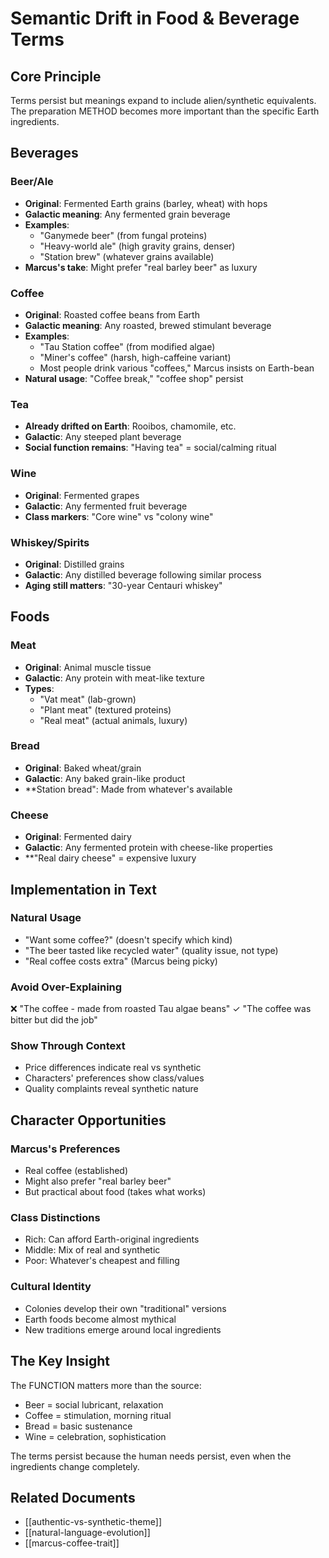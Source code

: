 # Semantic Drift in Food & Beverage Terms

## Core Principle
Terms persist but meanings expand to include alien/synthetic equivalents. The preparation METHOD becomes more important than the specific Earth ingredients.

## Beverages

### Beer/Ale
- **Original**: Fermented Earth grains (barley, wheat) with hops
- **Galactic meaning**: Any fermented grain beverage
- **Examples**: 
  - "Ganymede beer" (from fungal proteins)
  - "Heavy-world ale" (high gravity grains, denser)
  - "Station brew" (whatever grains available)
- **Marcus's take**: Might prefer "real barley beer" as luxury

### Coffee
- **Original**: Roasted coffee beans from Earth
- **Galactic meaning**: Any roasted, brewed stimulant beverage
- **Examples**:
  - "Tau Station coffee" (from modified algae)
  - "Miner's coffee" (harsh, high-caffeine variant)
  - Most people drink various "coffees," Marcus insists on Earth-bean
- **Natural usage**: "Coffee break," "coffee shop" persist

### Tea
- **Already drifted on Earth**: Rooibos, chamomile, etc.
- **Galactic**: Any steeped plant beverage
- **Social function remains**: "Having tea" = social/calming ritual

### Wine
- **Original**: Fermented grapes
- **Galactic**: Any fermented fruit beverage
- **Class markers**: "Core wine" vs "colony wine"

### Whiskey/Spirits
- **Original**: Distilled grains
- **Galactic**: Any distilled beverage following similar process
- **Aging still matters**: "30-year Centauri whiskey"

## Foods

### Meat
- **Original**: Animal muscle tissue
- **Galactic**: Any protein with meat-like texture
- **Types**:
  - "Vat meat" (lab-grown)
  - "Plant meat" (textured proteins)
  - "Real meat" (actual animals, luxury)

### Bread
- **Original**: Baked wheat/grain
- **Galactic**: Any baked grain-like product
- **Station bread": Made from whatever's available

### Cheese
- **Original**: Fermented dairy
- **Galactic**: Any fermented protein with cheese-like properties
- **"Real dairy cheese" = expensive luxury

## Implementation in Text

### Natural Usage
- "Want some coffee?" (doesn't specify which kind)
- "The beer tasted like recycled water" (quality issue, not type)
- "Real coffee costs extra" (Marcus being picky)

### Avoid Over-Explaining
❌ "The coffee - made from roasted Tau algae beans"
✓ "The coffee was bitter but did the job"

### Show Through Context
- Price differences indicate real vs synthetic
- Characters' preferences show class/values
- Quality complaints reveal synthetic nature

## Character Opportunities

### Marcus's Preferences
- Real coffee (established)
- Might also prefer "real barley beer"
- But practical about food (takes what works)

### Class Distinctions
- Rich: Can afford Earth-original ingredients
- Middle: Mix of real and synthetic
- Poor: Whatever's cheapest and filling

### Cultural Identity
- Colonies develop their own "traditional" versions
- Earth foods become almost mythical
- New traditions emerge around local ingredients

## The Key Insight
The FUNCTION matters more than the source:
- Beer = social lubricant, relaxation
- Coffee = stimulation, morning ritual
- Bread = basic sustenance
- Wine = celebration, sophistication

The terms persist because the human needs persist, even when the ingredients change completely.

## Related Documents
- [[authentic-vs-synthetic-theme]]
- [[natural-language-evolution]]
- [[marcus-coffee-trait]]